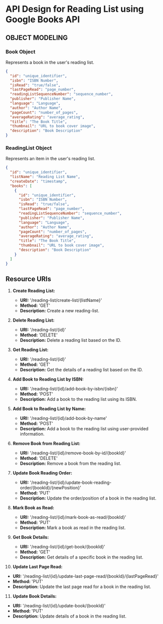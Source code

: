 # API Design for Reading List using Google Books API

## OBJECT MODELING

### Book Object
Represents a book in the user's reading list.

```json
{
  "id": "unique_identifier",
  "isbn": "ISBN Number",
  "isRead": "true/false",
  "lastPageRead": "page_number",
  "readingListSequenceNumber": "sequence_number",
  "publisher": "Publisher Name",
  "language": "Language",
  "author": "Author Name",
  "pageCount": "number_of_pages",
  "averageRating": "average_rating", 
  "title": "The Book Title",
  "thumbnail": "URL to book cover image",
  "description": "Book Description"
}
```

### ReadingList Object
Represents an item in the user's reading list. 

```json
{
  "id": "unique_identifier",
  "listName": "Reading List Name",
  "createDate": "timestamp",
  "books": [
    {
      "id": "unique_identifier",
      "isbn": "ISBN Number",
      "isRead": "true/false",
      "lastPageRead": "page_number",
      "readingListSequenceNumber": "sequence_number",
      "publisher": "Publisher Name",
      "language": "Language",
      "author": "Author Name",
      "pageCount": "number_of_pages",
      "averageRating": "average_rating",
      "title": "The Book Title",
      "thumbnail": "URL to book cover image",
      "description": "Book Description"
    }
  ]  
}
```

## Resource URIs
1. **Create Reading List:**
    - **URI:** '/reading-list/create-list/{listName}'
    - **Method:** 'GET'
    - **Description:** Create a new reading-list.

2. **Delete Reading List:**
    - **URI:** '/reading-list/{id}'
    - **Method:** 'DELETE'
    - **Description:** Delete a reading list based on the ID.

3. **Get Reading List:**
    - **URI:** '/reading-list/{id}'
    - **Method:** 'GET'
    - **Description:** Get the details of a reading list based on the ID.

4. **Add Book to Reading List by ISBN:**
    - **URI:** '/reading-list/{id}/add-book-by-isbn/{isbn}'
    - **Method:** 'POST'
    - **Description:** Add a book to the reading list using its ISBN.

5. **Add Book to Reading List by Name:**
    - **URI:** '/reading-list/{id}/add-book-by-name'
    - **Method:** 'POST'
    - **Description:** Add a book to the reading list using user-provided information.

6. **Remove Book from Reading List:**
    - **URI:** '/reading-list/{id}/remove-book-by-id/{bookId}'
    - **Method:** 'DELETE'
    - **Description:** Remove a book from the reading list.

7. **Update Book Reading Order:**
    - **URI:** '/reading-list/{id}/update-book-reading-order/{bookId}/{newPosition}'
    - **Method:** 'PUT'
    - **Description:** Update the order/position of a book in the reading list.

8. **Mark Book as Read:**
    - **URI:** '/reading-list/{id}/mark-book-as-read/{bookId}'
    - **Method:** 'PUT'
    - **Description:** Mark a book as read in the reading list.

9. **Get Book Details:**
    - **URI:** '/reading-list/{id}/get-book/{bookId}'
    - **Method:** 'GET'
    - **Description:** Get details of a specific book in the reading list.

10. **Update Last Page Read:**
- **URI:** '/reading-list/{id}/update-last-page-read/{bookId}/{lastPageRead}'
- **Method:** 'PUT'
- **Description:** Update the last page read for a book in the reading list.

11. **Update Book Details:**
- **URI:** '/reading-list/{id}/update-book/{bookId}'
- **Method:** 'PUT'
- **Description:** Update details of a book in the reading list.